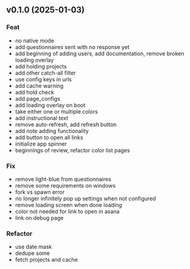 ## v0.1.0 (2025-01-03)

### Feat

- no native mode
- add questionnaires sent with no response yet
- add beginning of adding users, add documentation, remove broken loading overlay
- add holding projects
- add other catch-all filter
- use config keys in urls
- add cache warning
- add hold check
- add page_configs
- add loading overlay on boot
- take either one or multiple colors
- add instructional text
- remove auto-refresh, add refresh button
- add note adding functionality
- add button to open all links
- initialize app spinner
- beginnings of review, refactor color list pages

### Fix

- remove light-blue from questionnaires
- remove some requirements on windows
- fork vs spawn error
- no longer infinitely pop up settings when not configured
- remove loading screen when done loading
- color not needed for link to open in asana
- link on debug page

### Refactor

- use date mask
- dedupe some
- fetch projects and cache
